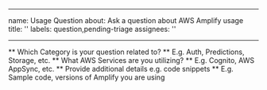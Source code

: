 <!--

Temporarily removed/hidden from GitHub's New Issue Chooser while we pilot Discussions:
> https://github.com/aws-amplify/amplify-js/pull/5361

-->

---

name: Usage Question
about: Ask a question about AWS Amplify usage
title: ''
labels: question,pending-triage
assignees: ''

---

** Which Category is your question related to? **
E.g. Auth, Predictions, Storage, etc.
** What AWS Services are you utilizing? **
E.g. Cognito, AWS AppSync, etc.
** Provide additional details e.g. code snippets **
E.g. Sample code, versions of Amplify you are using
